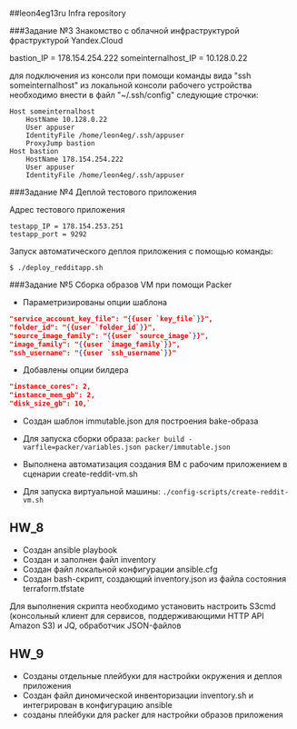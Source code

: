 ##leon4eg13ru Infra repository

###Задание №3 Знакомство с облачной инфраструктурой фраструктурой Yandex.Cloud

bastion_IP = 178.154.254.222
someinternalhost_IP = 10.128.0.22

для подключения из консоли при помощи команды вида "ssh someinternalhost" из
локальной консоли рабочего устройства необходимо внести в файл "~/.ssh/config"
следующие строчки:
     
	Host someinternalhost
        HostName 10.128.0.22
        User appuser
        IdentityFile /home/leon4eg/.ssh/appuser
        ProxyJump bastion
	Host bastion
        HostName 178.154.254.222
        User appuser
        IdentityFile /home/leon4eg/.ssh/appuser

###Задание №4 Деплой тестового приложения

Адрес тестового приложения

    testapp_IP = 178.154.253.251
    testapp_port = 9292

Запуск автоматического деплоя приложения с помощью команды:

`$ ./deploy_redditapp.sh`

###Задание №5 Сборка образов VM при помощи Packer

- Параметризированы опции шаблона
```json
"service_account_key_file": "{{user `key_file`}}",
"folder_id": "{{user `folder_id`}}",
"source_image_family": "{{user `source_image`}}",
"image_family": "{{user `image_family`}}",
"ssh_username": "{{user `ssh_username`}}"
```
- Добавлены опции билдера
```json
"instance_cores": 2,
"instance_mem_gb": 2,
"disk_size_gb": 10,`
```
- Создан шаблон immutable.json для построения bake-образа
 + Для запуска сборки образа: 
`packer build -varfile=packer/variables.json packer/immutable.json`
- Выполнена автоматизация создания ВМ с рабочим приложением в сценарии create-reddit-vm.sh
 + Для запуска виртуальной машины:
 `./config-scripts/create-reddit-vm.sh`

## HW_8

- Создан ansible playbook
- Cоздан и заполнен файл inventory
- Создан файл локальной конфигурации ansible.cfg
- Создан bash-скрипт, создающий inventory.json из файла состояния terraform.tfstate

Для выполнения скрипта необходимо установить настроить S3cmd (консольный клиент для сервисов,
поддерживающими HTTP API Amazon S3) и JQ, обработчик JSON-файлов

## HW_9

- Созданы отдельные плейбуки для настройки окружения и деплоя приложения
- Создан файл диномической инвенторизации inventory.sh и интегрирован в конфигурацию ansible
- созданы плейбуки для packer для настройки образов приложения
